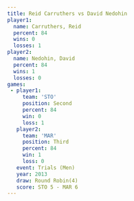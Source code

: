 ```yaml
---
title: Reid Carruthers vs David Nedohin
player1:                
  name: Carruthers, Reid
  percent: 84           
  wins: 0               
  losses: 1             
player2:                
  name: Nedohin, David  
  percent: 84           
  wins: 1               
  losses: 0             
games:
 - player1:          
     team: 'STO'     
     position: Second
     percent: 84     
     win: 0          
     loss: 1         
   player2:         
     team: 'MAR'    
     position: Third
     percent: 84    
     win: 1         
     loss: 0        
   event: Trials (Men) 
   year: 2013          
   draw: Round Robin(4)
   score: STO 5 - MAR 6
---
```

